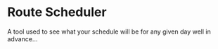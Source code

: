 # Route Scheduler
A tool used to see what your schedule will be for any given day well in advance...
